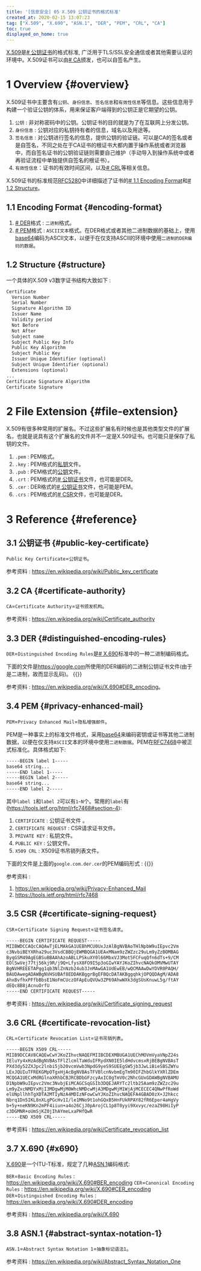 ```yaml
---
title: '[信息安全] 05 X.509 公钥证书的格式标准'
created_at: 2020-02-15 13:07:23
tag: ["X.509", "X.690", "ASN.1", "DER", "PEM", "CRL", "CA"]
toc: true
displayed_on_home: true
---
```


[X.509][X.509]是[# 公钥证书](#public-key-certificate)的格式标准, 广泛用于TLS/SSL安全通信或者其他需要认证的环境中。X.509证书可以由[# CA](#certificate-authority)颁发，也可以自签名产生。

# 1 Overview {#overview}

X.509证书中主要含有`公钥`、`身份信息`、`签名信息`和`有效性信息`等信息。这些信息用于构建一个验证公钥的体系，用来保证客户端得到的公钥正是它期望的公钥。

1. `公钥` : 非对称密码中的公钥。公钥证书的目的就是为了在互联网上分发公钥。
2. `身份信息` : 公钥对应的私钥持有者的信息，域名以及用途等。
3. `签名信息` : 对公钥进行签名的信息，提供公钥的验证链。可以是CA的签名或者是自签名，不同之处在于CA证书的根证书大都内置于操作系统或者浏览器中，而自签名证书的公钥验证链则需要自己维护（手动导入到操作系统中或者再验证流程中单独提供自签名的根证书）。
4. `有效性信息`：证书的有效时间区间，以及[# CRL](#certificate-revocation-list)等相关信息。

X.509证书的标准规范[RFC5280][rfc5280]中详细描述了证书的[# 1.1 Encoding Format](#encoding-format)和[# 1.2 Structure](#structure)。


## 1.1 Encoding Format {#encoding-format}

1. [# DER](#distinguished-encoding-rules)格式 : `二进制`格式。
2. [# PEM](#privacy-enhanced-mail)格式 : `ASCII文本`格式。在DER格式或者其他二进制数据的基础上，使用[base64][base64]编码为ASCII文本，以便于在仅支持ASCII的环境中使用`二进制的DER编码的数据`。

## 1.2 Structure {#structure}

一个具体的X.509 v3数字证书结构大致如下 : 

```txt
Certificate
  Version Number
  Serial Number
  Signature Algorithm ID
  Issuer Name
  Validity period
  Not Before
  Not After
  Subject name
  Subject Public Key Info
  Public Key Algorithm
  Subject Public Key
  Issuer Unique Identifier (optional)
  Subject Unique Identifier (optional)
  Extensions (optional)
...
Certificate Signature Algorithm
Certificate Signature
```

# 2 File Extension {#file-extension}

X.509有很多种常用的扩展名。不过这些扩展名有时候也是其他类型文件的扩展名，也就是说具有这个扩展名的文件并不一定是X.509证书。也可能只是保存了私钥的文件。

1. `.pem` : PEM格式。
2. `.key` : PEM格式的[私钥][asymmetric-cryptography]文件。
3. `.pub` : PEM格式的[公钥][asymmetric-cryptography]文件。
4. `.crt` : PEM格式的[# 公钥证书](#public-key-certificate)文件，也可能是DER。
5. `.cer` : DER格式的[# 公钥证书](#public-key-certificate)文件，也可能是PEM。
6. `.crs` : PEM格式的[# CSR](#certificate-signing-request)文件，也可能是DER。


# 3 Reference {#reference}

## 3.1 公钥证书 {#public-key-certificate}

`Public Key Certificate`=`公钥证书`。

参考资料 : <https://en.wikipedia.org/wiki/Public_key_certificate>


## 3.2 CA {#certificate-authority}

`CA`=`Certificate Authority`=`证书颁发机构`。

参考资料 : <https://en.wikipedia.org/wiki/Certificate_authority>


## 3.3 DER {#distinguished-encoding-rules}

`DER`=`Distinguished Encoding Rules`是[# X.690](#x690)标准中的一种二进制编码格式。

下面的文件是<https://google.com>所使用的DER编码的二进制公钥证书文件(由于是二进制，故而显示乱码)。
{{<highlight-file path="google.com.der.cer" lang="txt">}}

参考资料 : <https://en.wikipedia.org/wiki/X.690#DER_encoding>。


## 3.4 PEM {#privacy-enhanced-mail}

`PEM`=`Privacy Enhanced Mail`=`隐私增强邮件`。

PEM是一种事实上的标准文件格式，采用[base64][base64]来编码密钥或证书等其他二进制数据，以便在仅支持`ASCII`文本的环境中使用`二进制数据`。PEM在[RFC7468][rfc7468]中被正式标准化。具体格式如下:

```txt
-----BEGIN label 1-----
base64 string...
-----END label 1-----
-----BEGIN label 2-----
base64 string...
-----END label 2-----
```

其中`label 1`和`label 2`可以有`1~N`个。常用的`label`有(<https://tools.ietf.org/html/rfc7468#section-4>):

1. `CERTIFICATE` : 公钥证书文件 。
2. `CERTIFICATE REQUEST` : CSR请求证书文件。
3. `PRIVATE KEY` : 私钥文件。
4. `PUBLIC KEY` : 公钥文件。
5. `X509 CRL` : X509证书吊销列表文件。

下面的文件是上面的`google.com.der.cer`的PEM编码形式 :
{{<highlight-file path="google.com.pem.crt" lang="txt">}}


参考资料 :
1. <https://en.wikipedia.org/wiki/Privacy-Enhanced_Mail>
2. <https://tools.ietf.org/html/rfc7468>


## 3.5 CSR {#certificate-signing-request}

`CSR`=`Certificate Signing Request`=`证书签名请求`。

```txt
-----BEGIN CERTIFICATE REQUEST-----
MIIBWDCCAQcCAQAwTjELMAkGA1UEBhMCU0UxJzAlBgNVBAoTHlNpbW9uIEpvc2Vm
c3NvbiBEYXRha29uc3VsdCBBQjEWMBQGA1UEAxMNam9zZWZzc29uLm9yZzBOMBAG
ByqGSM49AgEGBSuBBAAhAzoABLLPSkuXY0l66MbxVJ3Mot5FCFuqQfn6dTs+9/CM
EOlSwVej77tj56kj9R/j9Q+LfysX8FO9I5p3oGIwYAYJKoZIhvcNAQkOMVMwUTAY
BgNVHREEETAPgg1qb3NlZnNzb24ub3JnMAwGA1UdEwEB/wQCMAAwDwYDVR0PAQH/
BAUDAwegADAWBgNVHSUBAf8EDDAKBggrBgEFBQcDATAKBggqhkjOPQQDAgM/ADA8
AhxBvfhxPFfbBbsE1NoFmCUczOFApEuQVUw3ZP69AhwWXk3dgSUsKnuwL5g/ftAY
dEQc8B8jAcnuOrfU
-----END CERTIFICATE REQUEST-----
```

参考资料 : <https://en.wikipedia.org/wiki/Certificate_signing_request>


## 3.6 CRL {#certificate-revocation-list}

`CRL`=`Certificate Revocation List`=`证书吊销列表`。

```txt
-----BEGIN X509 CRL-----
MIIB9DCCAV8CAQEwCwYJKoZIhvcNAQEFMIIBCDEXMBUGA1UEChMOVmVyaVNpZ24s
IEluYy4xHzAdBgNVBAsTFlZlcmlTaWduIFRydXN0IE5ldHdvcmsxRjBEBgNVBAsT
PXd3dy52ZXJpc2lnbi5jb20vcmVwb3NpdG9yeS9SUEEgSW5jb3JwLiBieSBSZWYu
LExJQUIuTFREKGMpOTgxHjAcBgNVBAsTFVBlcnNvbmEgTm90IFZhbGlkYXRlZDEm
MCQGA1UECxMdRGlnaXRhbCBJRCBDbGFzcyAxIC0gTmV0c2NhcGUxGDAWBgNVBAMU
D1NpbW9uIEpvc2Vmc3NvbjEiMCAGCSqGSIb3DQEJARYTc2ltb25Aam9zZWZzc29u
Lm9yZxcNMDYxMjI3MDgwMjM0WhcNMDcwMjA3MDgwMjM1WjAjMCECEC4QNwPfRoWd
elUNpllhhTgXDTA2MTIyNzA4MDIzNFowCwYJKoZIhvcNAQEFA4GBAD0zX+J2hkcc
Nbrq1Dn5IKL8nXLgPGcHv1I/le1MNo9t1ohGQxB5HnFUkRPAY82fR6Epor4aHgVy
b+5y+neKN9Kn2mPF4iiun+a4o26CjJ0pArojCL1p8T0yyi9Xxvyc/ezaZ98HiIyP
c3DGMNR+oUmSjKZ0jIhAYmeLxaPHfQwR
-----END X509 CRL-----
```

参考资料 : <https://en.wikipedia.org/wiki/Certificate_revocation_list>


## 3.7 X.690 {#x690}

[X.690][X.690]是一个ITU-T标准，规定了几种[ASN.1](#abstract-syntax-notation-1)编码格式:

`BER`=`Basic Encoding Rules` : <https://en.wikipedia.org/wiki/X.690#BER_encoding>
`CER`=`Canonical Encoding Rules` : <https://en.wikipedia.org/wiki/X.690#CER_encoding>
`DER`=`Distinguished Encoding Rules` : <https://en.wikipedia.org/wiki/X.690#DER_encoding>

参考资料 : <https://en.wikipedia.org/wiki/X.690>


## 3.8 ASN.1 {#abstract-syntax-notation-1}

`ASN.1`=`Abstract Syntax Notation 1`=`抽象标记语法1`。

参考资料 : <https://en.wikipedia.org/wiki/Abstract_Syntax_Notation_One>



[X.509]:<https://en.wikipedia.org/wiki/X.509>
[X.690]:<https://en.wikipedia.org/wiki/X.690>
[rfc5280]:<https://tools.ietf.org/html/rfc5280>
[rfc7468]:<https://tools.ietf.org/html/rfc7468>

[base64]:../01-cryptography-toolbox-1/#base64
[asymmetric-cryptography]:../01-cryptography-toolbox-1/#asymmetric-cryptography
